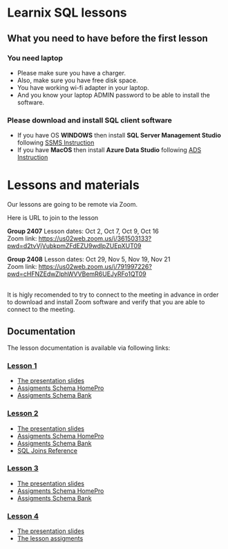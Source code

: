 # Learnix SQL lessons


## What you need to have before the first lesson 
### You need laptop
- Please make sure you have a charger. 
- Also, make sure you have free disk space. 
- You have working wi-fi adapter in your laptop. 
- And you know your laptop ADMIN password to be able to install the software.

### Please download and install SQL client software
- If you have OS <b>WINDOWS</b> then install <b>SQL Server Management Studio</b> following [SSMS Instruction](SQLServerManagementStudioInstallation.md) 
- If you have <b>MacOS</b> then install <b>Azure Data Studio</b> following [ADS Instruction](AzureDataStudio.md)


# Lessons and materials

Our lessons are going to be remote via Zoom. 

Here is URL to join to the lesson
<br>

<b>Group 2407</b> Lesson dates: Oct 2, Oct 7, Oct 9, Oct 16
<br>
Zoom link:
https://us02web.zoom.us/j/361503133?pwd=d2tvVjVubkpmZFdEZU9wdlpZUEpXUT09
<br>

<b>Group 2408</b> Lesson dates: Oct 29, Nov 5, Nov 19, Nov 21
<br>
Zoom link:
https://us02web.zoom.us/j/791997226?pwd=cHFNZEdwZlphWVVBemR6UEJyRFo1QT09 

<br>
It is higly recomended to try to connect to the meeting in advance in order to download and install Zoom software and verify that you are able to connect to the meeting.


## Documentation
The lesson documentation is available via following links:
### [Lesson 1](./Lesson1)
- [The presentation slides](./Lesson1/Lesson%201%20Database.pdf)
- [Assigments Schema HomePro](Assigment_Lesson_1.md)
- [Assigments Schema Bank](./Lesson1/Schema%20Bank.pdf)

### [Lesson 2](./Lesson2)
- [The presentation slides](./Lesson2/Lesson%202%20Join.pdf)
- [Assigments Schema HomePro](./Lesson2/Lesson%202%20HomePro%20Assigment.pdf)
- [Assigments Schema Bank](./Lesson2/Lesson%202%20Bank%20Assigment.pdf)
- [SQL Joins Reference](./Lesson2/Visual_SQL_JOINS_orig.jpg)

### [Lesson 3](./Lesson3)
- [The presentation slides](./Lesson3/Lesson%203%20Subqueries.pdf)
- [Assigments Schema HomePro](./Lesson3/Lesson%203%20HomePro%20Assigment.pdf)
- [Assigments Schema Bank](./Lesson3/Lesson%203%20Bank%20Assigment.pdf)

### [Lesson 4](./Lesson4)
- [The presentation slides](./Lesson4/StoredProcedures.pdf)
- [The lesson assigments](./Lesson4/SP_Tasks.pdf)

